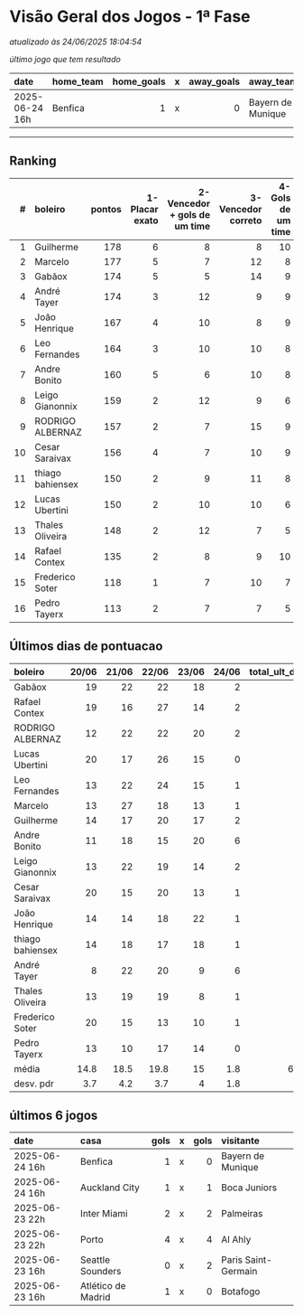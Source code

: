 # Visão Geral dos Jogos - 1ª Fase

_atualizado às 24/06/2025 18:04:54_

_último jogo que tem resultado_

| date           | home_team   |   home_goals | x   |   away_goals | away_team         |
|:---------------|:------------|-------------:|:----|-------------:|:------------------|
| 2025-06-24 16h | Benfica     |            1 | x   |            0 | Bayern de Munique |



---
## Ranking
|   # | boleiro          |   pontos |   1-Placar exato |   2-Vencedor + gols de um time |   3-Vencedor correto |   4-Gols de um time |   5-Nenhum acerto |
|----:|:-----------------|---------:|-----------------:|-------------------------------:|---------------------:|--------------------:|------------------:|
|   1 | Guilherme        |      178 |                6 |                              8 |                    8 |                  10 |                 6 |
|   2 | Marcelo          |      177 |                5 |                              7 |                   12 |                   8 |                 6 |
|   3 | Gabãox           |      174 |                5 |                              5 |                   14 |                   9 |                 5 |
|   4 | André Tayer      |      174 |                3 |                             12 |                    9 |                   9 |                 5 |
|   5 | João Henrique    |      167 |                4 |                             10 |                    8 |                   9 |                 7 |
|   6 | Leo Fernandes    |      164 |                3 |                             10 |                   10 |                   8 |                 7 |
|   7 | Andre Bonito     |      160 |                5 |                              6 |                   10 |                   8 |                 9 |
|   8 | Leigo Gianonnix  |      159 |                2 |                             12 |                    9 |                   6 |                 9 |
|   9 | RODRIGO ALBERNAZ |      157 |                2 |                              7 |                   15 |                   9 |                 5 |
|  10 | Cesar Saraivax   |      156 |                4 |                              7 |                   10 |                   9 |                 8 |
|  11 | thiago bahiensex |      150 |                2 |                              9 |                   11 |                   8 |                 8 |
|  12 | Lucas Ubertini   |      150 |                2 |                             10 |                   10 |                   6 |                10 |
|  13 | Thales Oliveira  |      148 |                2 |                             12 |                    7 |                   5 |                12 |
|  14 | Rafael Contex    |      135 |                2 |                              8 |                    9 |                  10 |                 9 |
|  15 | Frederico Soter  |      118 |                1 |                              7 |                   10 |                   7 |                13 |
|  16 | Pedro Tayerx     |      113 |                2 |                              7 |                    7 |                   5 |                17 |

## Últimos dias de pontuacao
| boleiro          |   20/06 |   21/06 |   22/06 |   23/06 |   24/06 |   total_ult_dias |
|:-----------------|--------:|--------:|--------:|--------:|--------:|-----------------:|
| Gabãox           |    19   |    22   |    22   |      18 |     2   |             83   |
| Rafael Contex    |    19   |    16   |    27   |      14 |     2   |             78   |
| RODRIGO ALBERNAZ |    12   |    22   |    22   |      20 |     2   |             78   |
| Lucas Ubertini   |    20   |    17   |    26   |      15 |     0   |             78   |
| Leo Fernandes    |    13   |    22   |    24   |      15 |     1   |             75   |
| Marcelo          |    13   |    27   |    18   |      13 |     1   |             72   |
| Guilherme        |    14   |    17   |    20   |      17 |     2   |             70   |
| Andre Bonito     |    11   |    18   |    15   |      20 |     6   |             70   |
| Leigo Gianonnix  |    13   |    22   |    19   |      14 |     2   |             70   |
| Cesar Saraivax   |    20   |    15   |    20   |      13 |     1   |             69   |
| João Henrique    |    14   |    14   |    18   |      22 |     1   |             69   |
| thiago bahiensex |    14   |    18   |    17   |      18 |     1   |             68   |
| André Tayer      |     8   |    22   |    20   |       9 |     6   |             65   |
| Thales Oliveira  |    13   |    19   |    19   |       8 |     1   |             60   |
| Frederico Soter  |    20   |    15   |    13   |      10 |     1   |             59   |
| Pedro Tayerx     |    13   |    10   |    17   |      14 |     0   |             54   |
| média            |    14.8 |    18.5 |    19.8 |      15 |     1.8 |             69.9 |
| desv. pdr        |     3.7 |     4.2 |     3.7 |       4 |     1.8 |              7.7 |

## últimos 6 jogos
| date           | casa               |   gols | x   |   gols | visitante           |
|:---------------|:-------------------|-------:|:----|-------:|:--------------------|
| 2025-06-24 16h | Benfica            |      1 | x   |      0 | Bayern de Munique   |
| 2025-06-24 16h | Auckland City      |      1 | x   |      1 | Boca Juniors        |
| 2025-06-23 22h | Inter Miami        |      2 | x   |      2 | Palmeiras           |
| 2025-06-23 22h | Porto              |      4 | x   |      4 | Al Ahly             |
| 2025-06-23 16h | Seattle Sounders   |      0 | x   |      2 | Paris Saint-Germain |
| 2025-06-23 16h | Atlético de Madrid |      1 | x   |      0 | Botafogo            |
